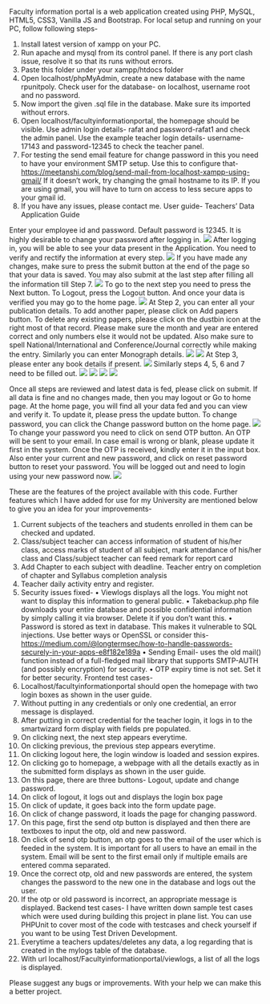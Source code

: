 Faculty information portal is a web application created using PHP, MySQL, HTML5, CSS3, Vanilla JS and Bootstrap. 
For local setup and running on your PC, follow following steps-
1.	Install latest version of xampp on your PC.
2.	Run apache and mysql from its control panel. If there is any port clash issue, resolve it so that its runs without errors.
3.	Paste this folder under your xampp/htdocs folder
4.	Open localhost/phpMyAdmin, create a new database with the name rpunitpoly. Check user for the database- on localhost, username root and no password.
5.	Now import the given .sql file in the database. Make sure its imported without errors.
6.	Open localhost/facultyinformationportal, the homepage should be visible. Use admin login details- rafat and password-rafat1 and check the admin panel. Use the example teacher login details- username-17143 and password-12345 to check the teacher panel.
7.	For testing the send email feature for change password in this you need to have your environment SMTP setup. Use this to configure that- https://meetanshi.com/blog/send-mail-from-localhost-xampp-using-gmail/  If it doesn’t work, try changing the gmail hostname to its IP. If you are using gmail, you will have to turn on access to less secure apps to your gmail id.
8.	If you have any issues, please contact me.
User guide-
Teachers’ Data Application Guide

Enter your employee id and password. Default password is 12345. It is highly desirable to change your password after logging in.
![](images/1.png)
After logging in, you will be able to see your data present in the Application. You need to verify and rectify the information at every step. 
 ![](images/2.png)
If you have made any changes, make sure to press the submit button at the end of the page so that your data is saved. You may also submit at the last step after filling all the information till Step 7. 
 ![](images/3.png)
To go to the next step you need to press the Next button. To Logout, press the Logout button. And once your data is verified you may go to the home page.
![](images/4.png)
At Step 2, you can enter all your publication details. To add another paper, please click on Add papers button. To delete any existing papers, please click on the dustbin icon at the right most of that record. Please make sure the month and year are entered correct and only numbers else it would not be updated. Also make sure to spell National/International and Conference/Journal correctly while making the entry. Similarly you can enter Monograph details.
 ![](images/5.png)
 ![](images/6.png)
At Step 3, please enter any book details if present.
 ![](images/7.png)
Similarly steps 4, 5, 6 and 7 need to be filled out.
 ![](images/8.png)
 ![](images/9.png)
 ![](images/10.png)
 ![](images/11.png)
  
Once all steps are reviewed and latest data is fed, please click on submit. If all data is fine and no changes made, then you may logout or Go to home page.
At the home page, you will find all your data fed and you can view and verify it. To update it, please press the update button.
To change password, you can click the Change password button on the home page.
 ![](images/12.png)
To change your password you need to click on send OTP button. An OTP will be sent to your email. In case email is wrong or blank, please update it first in the system.
Once the OTP is received, kindly enter it in the input box. Also enter your current and new password, and click on reset password button to reset your password. You will be logged out and need to login using your new password now.
 ![](images/13.png)

These are the features of the project available with this code. 
Further features which I have added for use for my University are mentioned below to give you an idea for your improvements-
1.	Current subjects of the teachers and students enrolled in them can be checked and updated.
2.	Class/subject teacher can access information of student of his/her class, access marks of student of all subject, mark attendance of his/her class and Class/subject teacher can feed remark for report card
3.	Add Chapter to each subject with deadline. Teacher entry on completion of chapter and Syllabus completion analysis
4.	Teacher daily activity entry and register.
5.	Security issues fixed-
•	Viewlogs displays all the logs. You might not want to display this information to general public.
•	Takebackup.php file downloads your entire database and possible confidential information by simply calling it via browser. Delete it if you don’t want this.
•	Password is stored as text in database. This makes it vulnerable to SQL injections. Use better ways or OpenSSL or consider this- https://medium.com/@longtermsec/how-to-handle-passwords-securely-in-your-apps-e8f182e189a
•	Sending Email- uses the old mail() function instead of a full-fledged mail library that supports SMTP-AUTH (and possibly encryption) for security. 
•	OTP expiry time is not set. Set it for better security.
Frontend test cases-
1.	Localhost/facultyinformationportal should open the homepage with two login boxes as shown in the user guide.
2.	Without putting in any credentials or only one credential, an error message is displayed.
3.	After putting in correct credential for the teacher login, it logs in to the smartwizard form display with fields pre populated.
4.	On clicking next, the next step appears everytime.
5.	 On clicking previous, the previous step appears everytime.
6.	On clicking logout here, the login window is loaded and session expires.
7.	On clicking go to homepage, a webpage with all the details exactly as in the submitted form displays as shown in the user guide.
8.	On this page, there are three buttons- Logout, update and change password.
9.	On click of logout, it logs out and displays the login box page
10.	On click of update, it goes back into the form update page.
11.	On click of change password, it loads the page for changing password.
12.	On this page, first the send otp button is displayed and then there are textboxes to input the otp, old and new password.
13.	On click of send otp button, an otp goes to the email of the user which is feeded in the system. It is important for all users to have an email in the system. Email will be sent to the first email only if multiple emails are entered comma separated.
14.	Once the correct otp, old and new passwords are entered, the system changes the password to the new one in the database and logs out the user.
15.	If the otp or old password is incorrect, an appropriate message is displayed.
Backend test cases- I have written down sample test cases which were used during building this project in plane list. You can use PHPUnit to cover most of the code with testcases and check yourself if you want to be using Test Driven Development.
16.	Everytime a teachers updates/deletes any data, a log regarding that is created in the mylogs table of the database.
17.	With url localhost/Facultyinformationportal/viewlogs, a list of all the logs is displayed.

Please suggest any bugs or improvements. With your help we can make this a better project.

